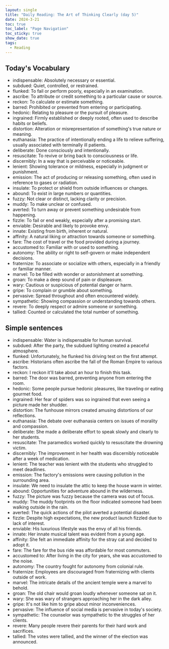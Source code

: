 ```yaml
---
layout: single
title: "Daily Reading: The Art of Thinking Clearly (day 5)"
date: 2024-3-21
toc: true
toc_label: "Page Navigation"
toc_sticky: true
show_date: true
tags:
  - Reading
---
```


## Today's Vocabulary

- indispensable: Absolutely necessary or essential.
- subdued: Quiet, controlled, or restrained.
- flunked: To fail or perform poorly, especially in an examination.
- ascribe: To attribute or credit something to a particular cause or source.
- reckon: To calculate or estimate something.
- barred: Prohibited or prevented from entering or participating.
- hedonic: Relating to pleasure or the pursuit of pleasure.
- ingrained: Firmly established or deeply rooted, often used to describe habits or beliefs.
- distortion: Alteration or misrepresentation of something's true nature or meaning.
- euthanasia: The practice of intentionally ending a life to relieve suffering, usually associated with terminally ill patients.
- deliberate: Done consciously and intentionally.
- resuscitate: To revive or bring back to consciousness or life.
- discernibly: In a way that is perceivable or noticeable.
- lenient: Showing tolerance or mildness, especially in judgment or punishment.
- emission: The act of producing or releasing something, often used in reference to gases or radiation.
- insulate: To protect or shield from outside influences or changes.
- abound: To exist in large numbers or quantities.
- fuzzy: Not clear or distinct, lacking clarity or precision.
- muddy: To make unclear or confused.
- averted: To turn away or prevent something undesirable from happening.
- fizzle: To fail or end weakly, especially after a promising start.
- enviable: Desirable and likely to provoke envy.
- innate: Existing from birth, inherent or natural.
- affinity: A natural liking or attraction towards someone or something.
- fare: The cost of travel or the food provided during a journey.
- accustomed to: Familiar with or used to something.
- autonomy: The ability or right to self-govern or make independent decisions.
- fraternize: To associate or socialize with others, especially in a friendly or familiar manner.
- marvel: To be filled with wonder or astonishment at something.
- groan: To make a deep sound of pain or displeasure.
- wary: Cautious or suspicious of potential danger or harm.
- gripe: To complain or grumble about something.
- pervasive: Spread throughout and often encountered widely.
- sympathetic: Showing compassion or understanding towards others.
- revere: To deeply respect or admire someone or something.
- tallied: Counted or calculated the total number of something.

## Simple sentences

- indispensable: Water is indispensable for human survival.
- subdued: After the party, the subdued lighting created a peaceful atmosphere.
- flunked: Unfortunately, he flunked his driving test on the first attempt.
- ascribe: Historians often ascribe the fall of the Roman Empire to various factors.
- reckon: I reckon it'll take about an hour to finish this task.
- barred: The door was barred, preventing anyone from entering the room.
- hedonic: Some people pursue hedonic pleasures, like traveling or eating gourmet food.
- ingrained: Her fear of spiders was so ingrained that even seeing a picture made her shudder.
- distortion: The funhouse mirrors created amusing distortions of our reflections.
- euthanasia: The debate over euthanasia centers on issues of morality and compassion.
- deliberate: She made a deliberate effort to speak slowly and clearly to her students.
- resuscitate: The paramedics worked quickly to resuscitate the drowning victim.
- discernibly: The improvement in her health was discernibly noticeable after a week of medication.
- lenient: The teacher was lenient with the students who struggled to meet deadlines.
- emission: The factory's emissions were causing pollution in the surrounding area.
- insulate: We need to insulate the attic to keep the house warm in winter.
- abound: Opportunities for adventure abound in the wilderness.
- fuzzy: The picture was fuzzy because the camera was out of focus.
- muddy: The muddy footprints on the floor indicated someone had been walking outside in the rain.
- averted: The quick actions of the pilot averted a potential disaster.
- fizzle: Despite high expectations, the new product launch fizzled due to lack of interest.
- enviable: His luxurious lifestyle was the envy of all his friends.
- innate: Her innate musical talent was evident from a young age.
- affinity: She felt an immediate affinity for the stray cat and decided to adopt it.
- fare: The fare for the bus ride was affordable for most commuters.
- accustomed to: After living in the city for years, she was accustomed to the noise.
- autonomy: The country fought for autonomy from colonial rule.
- fraternize: Employees are discouraged from fraternizing with clients outside of work.
- marvel: The intricate details of the ancient temple were a marvel to behold.
- groan: The old chair would groan loudly whenever someone sat on it.
- wary: She was wary of strangers approaching her in the dark alley.
- gripe: It's not like him to gripe about minor inconveniences.
- pervasive: The influence of social media is pervasive in today's society.
- sympathetic: The counselor was sympathetic to the struggles of her clients.
- revere: Many people revere their parents for their hard work and sacrifices.
- tallied: The votes were tallied, and the winner of the election was announced.
